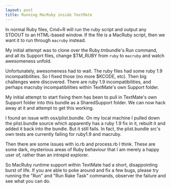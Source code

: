 ```yaml
---
layout: post
title: Running MacRuby inside TextMate
---
```


In normal Ruby files, Cmd+R will run the ruby script and output any STDOUT to an HTML-based window. If the file is a MacRuby script, then we want it to run through `macruby` instead.

My initial attempt was to clone over the Ruby.tmbundle's Run command, and all its Support files, change $TM_RUBY from `ruby` to `macruby` and watch awesomeness unfold.

Unfortunately, awesomeness had to wait. The ruby files had some ruby 1.9 incompatibilities. So I fixed those (no more $KCODE, etc). Then big challenges were discovered. There are ruby 1.9 incompatibilities, and perhaps macruby incompatibilities within TextMate's own Support folder.

My initial attempt to start fixing them has been to pull in TextMate's own Support folder into this bundle as a SharedSupport folder. We can now hack away at it and attempt to get this working.

I found an issue with osx/plist.bundle. On my local machine I pulled down the plist.bundle source which apparently has a ruby 1.9 fix in it, rebuilt it and added it back into the bundle. But it still fails. In fact, the plist.bundle src's own tests are currently failing for ruby1.9 and macruby.

Then there are some issues with io.rb and process.rb I think. These are some dark, mysterious areas of Ruby behaviour that I am merely a happy user of, rather than an intrepid explorer.

So MacRuby runtime support within TextMate had a short, disappointing burst of life. If you are able to poke around and fix a few bugs, please try running the "Run" and "Run Rake Task" commands, observer the failure and see what you can do.